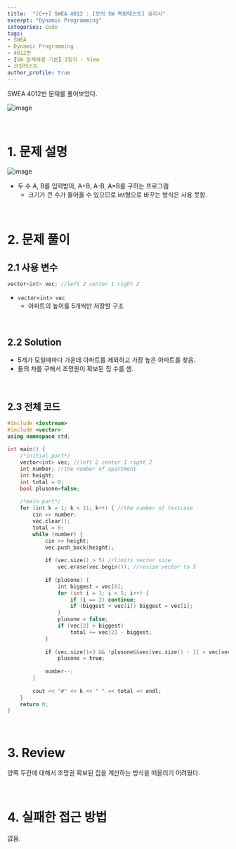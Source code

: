 ```yaml
---
title:  "[C++] SWEA 4012 : [모의 SW 역량테스트] 요리사"
excerpt: "Dynamic Programming"
categories: Code
tags: 
- SWEA
- Dynamic Programming
- 4012번
- [SW 문제해결 기본] 1일차 - View
- 코딩테스트
author_profile: true
---
```


SWEA 4012번 문제를 풀어보았다.

![image](https://user-images.githubusercontent.com/37764581/106150763-02e2d500-61bf-11eb-8acb-1055a6974d9a.png)



<br>

# 1. 문제 설명

![image](https://user-images.githubusercontent.com/37764581/105996662-00647a80-60ee-11eb-869f-5869681eb49d.png)

+ 두 수 A, B를 입력받아, A+B, A-B, A×B를 구하는 프로그램
  + 크기가 큰 수가 들어올 수 있으므로 int형으로 바꾸는 방식은 사용 못함.

<br>

# 2. 문제 풀이

## 2.1 사용 변수

```cpp
vector<int> vec; //left 2 center 1 right 2
```

+ `vector<int> vec`
  + 아파트의 높이를 5개씩만 저장할 구조

<br>

## 2.2 Solution

+ 5개가 모일때마다 가운데 아파트를 제외하고 가장 높은 아파트를 찾음.
+ 둘의 차를 구해서 조망퀀이 확보된 집 수를 셈.



<br>

## 2.3 전체 코드

```cpp
#include <iostream>
#include <vector>
using namespace std;
 
int main() {
    /*initial part*/
    vector<int> vec; //left 2 center 1 right 2
    int number; //the number of apartment
    int height;
    int total = 0;
    bool plusone=false;
 
    /*main part*/
    for (int k = 1; k < 11; k++) { //the number of testcase
        cin >> number;
        vec.clear();
        total = 0;
        while (number) {
            cin >> height;
            vec.push_back(height);
 
            if (vec.size() > 5) //limits vector size
                vec.erase(vec.begin()); //resize vector to 5
 
            if (plusone) {
                int biggest = vec[0];
                for (int i = 1; i < 5; i++) {
                    if (i == 2) continue;
                    if (biggest < vec[i]) biggest = vec[i];
                }
                plusone = false;
                if (vec[2] > biggest)
                    total += vec[2] - biggest;
            }
 
            if (vec.size()>3 && !plusone&&vec[vec.size() - 1] < vec[vec.size() - 2]) //Top
                plusone = true;
 
            number--;
        }
 
        cout << "#" << k << " " << total << endl;
    }
    return 0;
}
```
<br>

# 3. Review

양쪽 두칸에 대해서 조망권 확보된 집을 계산하는 방식을 떠올리기 어려웠다.

<br>

# 4. 실패한 접근 방법

없음.

